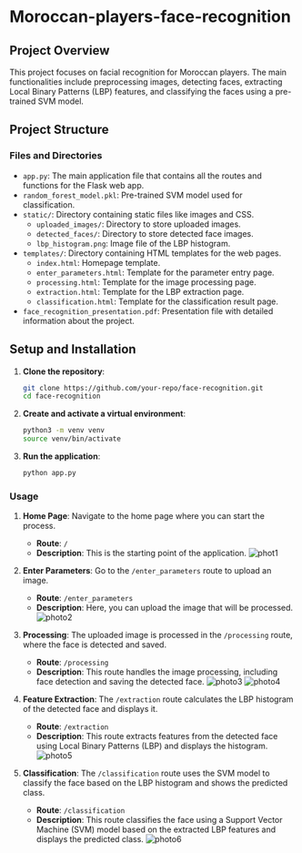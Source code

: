 # Moroccan-players-face-recognition
## Project Overview
This project focuses on facial recognition for Moroccan players. The main functionalities include preprocessing images, detecting faces, extracting Local Binary Patterns (LBP) features, and classifying the faces using a pre-trained SVM model.

## Project Structure

### Files and Directories
- `app.py`: The main application file that contains all the routes and functions for the Flask web app.
- `random_forest_model.pkl`: Pre-trained SVM model used for classification.
- `static/`: Directory containing static files like images and CSS.
  - `uploaded_images/`: Directory to store uploaded images.
  - `detected_faces/`: Directory to store detected face images.
  - `lbp_histogram.png`: Image file of the LBP histogram.
- `templates/`: Directory containing HTML templates for the web pages.
  - `index.html`: Homepage template.
  - `enter_parameters.html`: Template for the parameter entry page.
  - `processing.html`: Template for the image processing page.
  - `extraction.html`: Template for the LBP extraction page.
  - `classification.html`: Template for the classification result page.
- `face_recognition_presentation.pdf`: Presentation file with detailed information about the project.

## Setup and Installation

1. **Clone the repository**:
   ```bash
   git clone https://github.com/your-repo/face-recognition.git
   cd face-recognition
   ```
2. **Create and activate a virtual environment**:
   ```bash
   python3 -m venv venv
   source venv/bin/activate
   ```
3. **Run the application**:
   ```bash
   python app.py
   ```
### Usage
1. **Home Page**: Navigate to the home page where you can start the process.
   - **Route**: `/`
   - **Description**: This is the starting point of the application.
![phot1](https://github.com/mariamAboujenane/Moroccan-players-face-recognition/assets/106840796/440f9c02-d60e-4f77-a938-b4d463361f63)

2. **Enter Parameters**: Go to the `/enter_parameters` route to upload an image.
   - **Route**: `/enter_parameters`
   - **Description**: Here, you can upload the image that will be processed.
![photo2](https://github.com/mariamAboujenane/Moroccan-players-face-recognition/assets/106840796/e0a8fa91-78b1-453a-93e7-d1f7afe6ef97)
3. **Processing**: The uploaded image is processed in the `/processing` route, where the face is detected and saved.
   - **Route**: `/processing`
   - **Description**: This route handles the image processing, including face detection and saving the detected face.
![photo3](https://github.com/mariamAboujenane/Moroccan-players-face-recognition/assets/106840796/e9d801cd-fd38-4cd7-b700-354f3d4dbc53)
![photo4](https://github.com/mariamAboujenane/Moroccan-players-face-recognition/assets/106840796/c27768a5-6279-4372-8224-0e761ebba451)
4. **Feature Extraction**: The `/extraction` route calculates the LBP histogram of the detected face and displays it.
   - **Route**: `/extraction`
   - **Description**: This route extracts features from the detected face using Local Binary Patterns (LBP) and displays the histogram.
![photo5](https://github.com/mariamAboujenane/Moroccan-players-face-recognition/assets/106840796/103d8f56-2615-4a43-b68d-bae79b2021f1)
5. **Classification**: The `/classification` route uses the SVM model to classify the face based on the LBP histogram and shows the predicted class.
   - **Route**: `/classification`
   - **Description**: This route classifies the face using a Support Vector Machine (SVM) model based on the extracted LBP features and displays the predicted class.
![photo6](https://github.com/mariamAboujenane/Moroccan-players-face-recognition/assets/106840796/1b948c11-54ec-4efc-b9b2-9e72bd9aec51)
